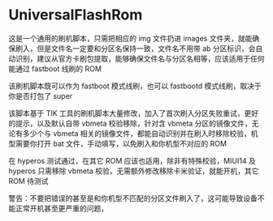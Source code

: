 # UniversalFlashRom
这是一个通用的刷机脚本，只需把相应的 img 文件扔进 images 文件夹，就能确保刷入，但是文件名一定要和分区名保持一致，文件名不用带 ab 分区标识，会自动识别，建议从官方卡刷包提取，能够确保文件名与分区名相等，应该适用于任何能通过 fastboot 线刷的 ROM

该刷机脚本既可以作为 fastboot 模式线刷，也可以 fastbootd 模式线刷，取决于你是否打包了 super

该脚本基于 TIK 工具的刷机脚本大量修改，加入了首次刷入分区失败重试，更好的提示，以及默认自带 vbmeta 校验移除，针对含 vbmeta 分区的镜像文件，无论有多少个与 vbmeta 相关的镜像文件，都能自动识别并在刷入时移除校验，机型需要你打开 bat 文件，手动填写，以免刷入和你机型不对应的 ROM

在 hyperos 测试通过，在其它 ROM 应该也适用，除非有特殊校验，MIUI14 及 hyperos 只需移除 vbmeta 校验，无需额外修改移除卡米验证，就能开机，其它 ROM 待测试

警告：不要把错误的甚至是和你机型不匹配的分区文件刷入了，这可能导致设备不能正常开机甚至更严重的问题，
